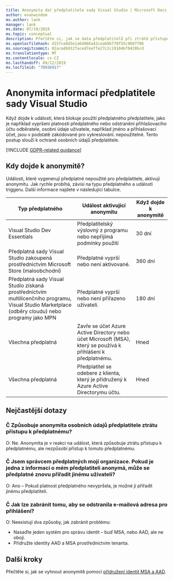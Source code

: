 ```yaml
---
title: Anonymita dat předplatitele sady Visual Studio | Microsoft Docs
author: evanwindom
ms.author: lank
manager: lank
ms.date: 07/19/2019
ms.topic: conceptual
description: Přečtěte si, jak se data předplatitelů při ztrátě přístupu k předplatným nezdařila.
ms.openlocfilehash: d15fce8d5e1a64066a42cea69b770f55c9607f06
ms.sourcegitcommit: 02acadb912faced7eaffe27c2c19104bf0428bcd
ms.translationtype: MT
ms.contentlocale: cs-CZ
ms.lasthandoff: 09/12/2019
ms.locfileid: "70936917"
---
```

# <a name="anonymization-of-visual-studio-subscriber-information"></a>Anonymita informací předplatitele sady Visual Studio
Když dojde k události, která blokuje použití předplatného předplatitele, jako je například vypršení platnosti předplatného nebo odstranění přihlašovacího účtu odběratele, osobní údaje uživatele, například jméno a přihlašovací účet, jsou v podstatě zakódované pro vykreslování. nepoužitelné.  Tento postup slouží k ochraně osobních údajů předplatitele.

[!INCLUDE [GDPR-related guidance](includes/gdpr-intro-sentence.md)]

## <a name="when-does-anonymization-occur"></a>Kdy dojde k anonymitě?
Události, které vygenerují předplatné nepoužité pro předplatitele, aktivují anonymitu.  Jak rychle probíhá, závisí na typu předplatného a události triggeru. Další informace najdete v následující tabulce.

| Typ předplatného                                                                                                                       | Událost aktivující anonymitu                                                                                                     | Když dojde k anonymitě |
|-----------------------------------------------------------------------------------------------------------------------------------------|------------------------------------------------------------------------------------------------------------|---------------------------|
| Visual Studio Dev Essentials                                                                                                            | Předplatitelský výslovný z programu nebo nepřijímá podmínky použití                                    | 30 dní               |
| Předplatná sady Visual Studio zakoupená prostřednictvím Microsoft Store (maloobchodní)                                                                      | Předplatné vyprší nebo není aktivované.                                                                   | 360 dní                  |
| Předplatná sady Visual Studio získaná prostřednictvím multilicenčního programu, Visual Studio Marketplace (odběry cloudu) nebo programy jako MPN | Předplatné vyprší nebo není přiřazeno uživateli.                                                          | 180 dní                  |
| Všechna předplatná                                                                                                                       | Zavře se účet Azure Active Directory nebo účet Microsoft (MSA), který se používá k přihlášení k předplatnému. | Hned               |
| Všechna předplatná                                                                                                                       | Předplatitel se odebere z klienta, který je přidružený k Azure Active Directorymu účtu.                                | Hned               |

## <a name="faq"></a>Nejčastější dotazy
### <a name="q--does-the-anonymization-of-the-subscribers-personal-information-cause-them-to-lose-access-to-the-subscription"></a>Č  Způsobuje anonymita osobních údajů předplatitele ztrátu přístupu k předplatnému?
O:  Ne.  Anonymita je v reakci na událost, která způsobuje ztrátu přístupu k předplatnému, ale nezpůsobí přístup k tomuto předplatnému.

### <a name="q--im-an-administrator-for-my-organizations-subscriptions--if-one-of-my-subscribers-information-is-anonymized-can-that-subscription-be-reassigned-to-another-user"></a>Č  Jsem správcem předplatných mojí organizace.  Pokud je jedna z informací o mém předplatiteli anonymá, může se předplatné znovu přiřadit jinému uživateli?
O:  Ano – Pokud platnost předplatného nevypršela, je možné ji přiřadit jinému předplatiteli.

### <a name="q-how-can-i-prevent-anonymization-caused-by-deleting-a-sign-in-email-address"></a>Č Jak lze zabránit tomu, aby se odstranila e-mailová adresa pro přihlášení?
O:  Neexistují dva způsoby, jak zabránit problému:
- Nasaďte jeden systém pro správu identit – buď MSA, nebo AAD, ale ne obojí.  
- Přidružte identity AAD a MSA prostřednictvím tenanta. 

## <a name="next-steps"></a>Další kroky
Přečtěte si, jak se vyhnout anonymitě pomocí [přidružení identit MSA a AAD](/azure/active-directory/b2b/add-users-administrator).
